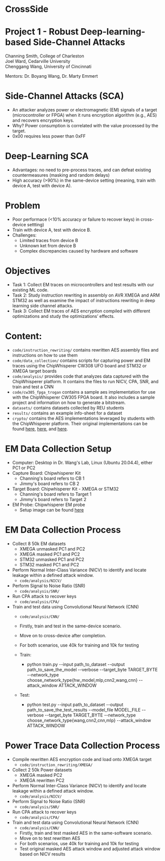 # CrossSide
# Project 1 - Robust Deep-learning-based Side-Channel Attacks
Channing Smith, College of Charleston <br />
Joel Ward, Cedarville University <br />
Chenggang Wang, University of Cincinnati <br />

Mentors: Dr. Boyang Wang, Dr. Marty Emmert

# Side-Channel Attacks (SCA)
* An attacker analyzes power or electromagnetic (EM) signals of a target (microcontroller or FPGA) when it runs encryption algorithm (e.g., AES) and recovers encryption keys.
* Why? Power consumption is correlated with the value processed by the target.
* 0x00 requires less power than 0xFF

# Deep-Learning SCA
* Advantages: no need to pre-process traces, and can defeat existing countermeasures (masking and random delays)
* High accuracy (>90%) in the same-device setting (meaning, train with device A, test with device A).

# Problem
* Poor performace (<10% accuracy or failure to recover keys) in cross-device settting) 
* Train with device A, test with device B.
* Challenges:  
  * Limited traces from device B
  * Unknown ket from device B
  * Complex discrepancies caused by hardware and software
 
 # Objectives
 * Task 1: Collect EM traces on microcontrollers and test results with our existing ML code.
 * Task 2: Study instruction rewriting in assembly on AVR XMEGA and ARM STM32 as well as examine the impact of instructions rewriting in deep learning side channel attacks.
 * Task 3: Collect EM traces of AES encryption compiled with different optimizations and study the optimizations’ effects.
 
 # Content:
 * ```code/instruction_rewriting/``` contains rewritten AES assembly files and instructions on how to use them
 * ```code/data_collection/``` contains scripts for capturing power and EM traces using the ChipWhisperer CW308 UFO board and STM32 or XMEGA target boards
 * ```code/analysis/``` provides code that analyzes data captured with the ChipWhisperer platform. It contains the files to run NICV, CPA, SNR, and train and test a CNN
 * ```code/cw305_fpga_trogan``` contains a sample aes implementation for use with the ChipWhisperer CW305 FPGA board. It also includes a sample project and information on how to generate a bitstream.
 * ```datasets/``` contains datasets collected by REU students
 * ```results/``` contains an example info-sheet for a dataset
 * ```crypto/``` contains the AES implementations leveraged by students with the ChipWhisperer platform. Their original implementations can be found [here](https://github.com/Ko-/aes-armcortexm), [here](https://github.com/ANSSI-FR/secAES-ATmega8515), and [here](https://github.com/kokke/tiny-AES-c).

 
 # EM Data Collection Setup
 * Computer: Desktop in Dr. Wang's Lab, Linux (Ubuntu 20.04.4), either PC1 or PC2
 * Capture Board: Chipwhisperer Kit
   * Channing's board refers to CB 1
   * Jimmy's board refers to CB 2
 * Target Board: Chipwhisperer Kit - XMEGA or STM32
   * Channing's board refers to Target 1
   * Jimmy's board refers to Target 2
 * EM Probe: Chipwhisperer EM probe
   * Setup image can be found [here](EM_probe_setup.png)

# EM Data Collection Process
* Collect 8 50k EM datasets
  * XMEGA unmasked PC1 and PC2
  * XMEGA masked PC1 and PC2
  * STM32 unmasked PC1 and PC2
  * STM32 masked PC1 and PC2
* Perform Normal Inter-Class Variance (NICV) to identify and locate leakage within a defined attack window.
  * ```code/analysis/NICV/```
* Perform Signal to Noise Ratio (SNR)
  * ```code/analysis/SNR/```
* Run CPA attack to recover keys
  * ```code/analysis/CPA/```
* Train and test data using Convolutional Neural Network (CNN)
  * ```code/analysis/CNN/```
  * Firstly, train and test in the same-device scenario.
  * Move on to cross-device after completion. 
  * For both scenarios, use 40k for training and 10k for testing

  * Train:
    * python train.py --input path_to_dataset --output path_to_save_the_model --verbose --target_byte TARGET_BYTE --network_type choose_network_type{hw_model,mlp,cnn2,wang,cnn} --attack_window ATTACK_WINDOW
  * Test:
    * python test.py --input path_to_dataset --output path_to_save_the_test_results --model_file MODEL_FILE --verbose --target_byte TARGET_BYTE --network_type choose_network_type{wang,cnn2,cnn,mlp} --attack_window ATTACK_WINDOW



# Power Trace Data Collection Process
* Compile rewritten AES encryption code and load onto XMEGA target
  * ```code/instruction_rewriting/XMEGA/``` 
* Collect 2 50k Power datasets
  * XMEGA masked PC2
  * XMEGA rewritten PC2
* Perform Normal Inter-Class Variance (NICV) to identify and locate leakage within a defined attack window.
  * ```code/analysis/NICV/```
* Perform Signal to Noise Ratio (SNR)
  * ```code/analysis/SNR/```
* Run CPA attack to recover keys
  * ```code/analysis/CPA/```
* Train and test data using Convolutional Neural Network (CNN)
  * ```code/analysis/CNN/```
  * Firstly, train and test masked AES in the same-software scenario.
  * Move on to test rewritten AES 
  * For both scenarios, use 40k for training and 10k for testing
  * Test original masked AES attack window and adjusted attack window based on NICV results





